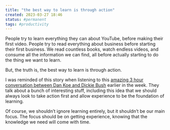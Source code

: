 ```yaml
---
title: "the best way to learn is through action"
created: 2023-03-27 18:46
status: #permanent
tags: #productivity 
---
```


People try to learn everything they can about YouTube, before making their first video. People try to read everything about business before starting their first business. We read countless books, watch endless videos, and consume all the information we can find, all before actually starting to do the thing we want to learn.

But, the truth is, the best way to learn is through action.

I was reminded of this story when listening to this [amazing 3 hour conversation between Dan Koe and Dickie Bush](https://click.convertkit-mail2.com/zlumqmxxm2inh4odgr8bp/9qhzhnhpk92rmnsz/aHR0cHM6Ly93d3cueW91dHViZS5jb20vd2F0Y2g_dj1WNFRYbnZyaHVadw==) earlier in the week. They talk about a bunch of interesting stuff, including this idea that we should always look to take action first and allow experience to be the foundation of learning.

Of course, we shouldn’t ignore learning entirely, but it shouldn’t be our main focus. The focus should be on getting experience, knowing that the knowledge we need will come with time.
